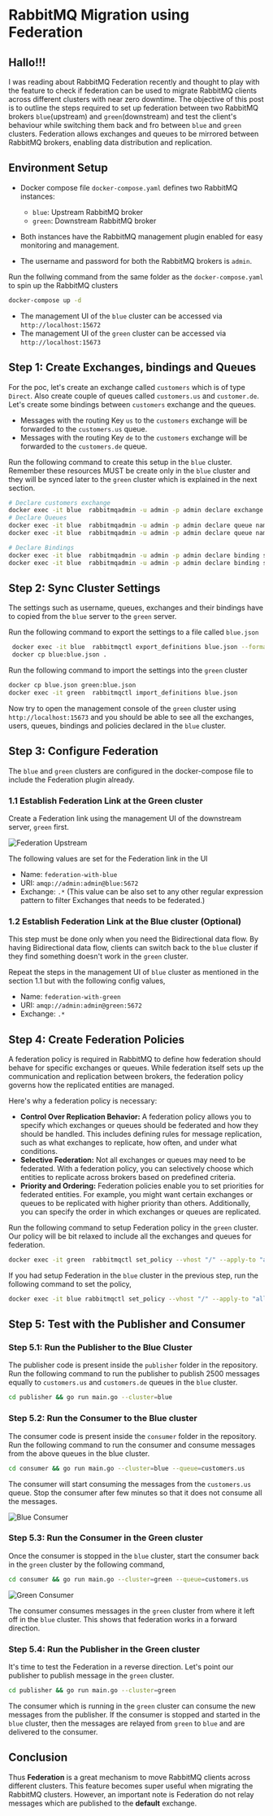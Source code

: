 # RabbitMQ Migration using Federation

## Hallo!!!

I was reading about RabbitMQ Federation recently and thought to play with the feature to check if federation can be used to migrate RabbitMQ clients across different clusters with near zero downtime. The objective of this post is to outline the steps required to set up federation between two RabbitMQ brokers `blue`(upstream) and `green`(downstream) and test the client's behaviour while switching them back and fro between `blue` and `green` clusters. Federation allows exchanges and queues to be mirrored between RabbitMQ brokers, enabling data distribution and replication.

## Environment Setup

- Docker compose file `docker-compose.yaml` defines two RabbitMQ instances:
    - `blue`: Upstream RabbitMQ broker
    - `green`: Downstream RabbitMQ broker

- Both instances have the RabbitMQ management plugin enabled for easy monitoring and management.
- The username and password for both the RabbitMQ brokers is `admin`.

Run the follwing command from the same folder as the `docker-compose.yaml` to spin up the RabbitMQ clusters
```bash
docker-compose up -d
```

- The management UI of the `blue` cluster can be accessed via `http://localhost:15672`
- The management UI of the `green` cluster can be accessed via `http://localhost:15673`

## Step 1: Create Exchanges, bindings and Queues

For the poc, let's create an exchange called `customers` which is of type `Direct`. Also create couple of queues called `customers.us` and `customer.de`.
Let's create some bindings between `customers` exchange and the queues.

- Messages with the routing Key `us` to the `customers` exchange will be forwarded to the `customers.us` queue.
- Messages with the routing Key `de` to the `customers` exchange will be forwarded to the `customers.de` queue.

Run the following command to create this setup in the `blue` cluster. Remember these resources MUST be create only in the `blue` cluster and they will be synced later to the `green` cluster which is explained in the next section.

```bash
# Declare customers exchange
docker exec -it blue  rabbitmqadmin -u admin -p admin declare exchange name=customers type=direct
# Declare Queues
docker exec -it blue  rabbitmqadmin -u admin -p admin declare queue name=customers.us durable=true
docker exec -it blue  rabbitmqadmin -u admin -p admin declare queue name=customers.de durable=true

# Declare Bindings
docker exec -it blue  rabbitmqadmin -u admin -p admin declare binding source=customers destination=customers.us routing_key=us
docker exec -it blue  rabbitmqadmin -u admin -p admin declare binding source=customers destination=customers.de routing_key=de

```
## Step 2: Sync Cluster Settings

The settings such as username, queues, exchanges and their bindings have to copied from the `blue` server to the `green` server.

Run the following command to export the settings to a file called `blue.json`

```bash
 docker exec -it blue  rabbitmqctl export_definitions blue.json --format json
 docker cp blue:blue.json .
```

Run the following command to import the settings into the `green` cluster

```bash
docker cp blue.json green:blue.json
docker exec -it green  rabbitmqctl import_definitions blue.json
```

Now try to open the management console of the `green` cluster using `http://localhost:15673` and you should be able to see all the exchanges, users, queues, bindings and policies declared in the `blue` cluster.

## Step 3: Configure Federation

The `blue` and `green` clusters are configured in the docker-compose file to include the Federation plugin already. 

### 1.1 Establish Federation Link at the Green cluster

Create a Federation link using the management UI of the downstream server, `green` first.

![Federation Upstream](./assets/federation-upstream.png)

The following values are set for the Federation link in the UI

- Name: `federation-with-blue`
- URI: `amqp://admin:admin@blue:5672`
- Exchange: `.*` (This value can be also set to any other regular expression pattern to filter Exchanges that needs to be federated.)

### 1.2 Establish Federation Link at the Blue cluster (Optional)

This step must be done only when you need the Bidirectional data flow. By having Bidirectional data flow, clients can switch back to the `blue` cluster if they find something doesn't work in the `green` cluster.

Repeat the steps in the management UI of `blue` cluster as mentioned in the section 1.1 but with the following config values, 

- Name: `federation-with-green`
- URI: `amqp://admin:admin@green:5672`
- Exchange: `.*`

## Step 4: Create Federation Policies

A federation policy is required in RabbitMQ to define how federation should behave for specific exchanges or queues. While federation itself sets up the communication and replication between brokers, the federation policy governs how the replicated entities are managed.

Here's why a federation policy is necessary:

- **Control Over Replication Behavior:** A federation policy allows you to specify which exchanges or queues should be federated and how they should be handled. This includes defining rules for message replication, such as what exchanges to replicate, how often, and under what conditions.
- **Selective Federation:** Not all exchanges or queues may need to be federated. With a federation policy, you can selectively choose which entities to replicate across brokers based on predefined criteria.
- **Priority and Ordering:** Federation policies enable you to set priorities for federated entities. For example, you might want certain exchanges or queues to be replicated with higher priority than others. Additionally, you can specify the order in which exchanges or queues are replicated. 

Run the following command to setup Federation policy in the `green` cluster. Our policy will be bit relaxed to include all the exchanges and queues for federation.

```bash
docker exec -it green  rabbitmqctl set_policy --vhost "/" --apply-to "all" federation ".*" '{"federation-upstream-set": "all"}'
```

If you had setup Federation in the `blue` cluster in the previous step, run the following command to set the policy, 

```bash
docker exec -it blue rabbitmqctl set_policy --vhost "/" --apply-to "all" federation ".*" '{"federation-upstream-set": "all"}'
```

## Step 5: Test with the Publisher and Consumer

### Step 5.1: Run the Publisher to the Blue Cluster

The publisher code is present inside the `publisher` folder in the repository. Run the following command to run the publisher to publish 2500 messages equally to `customers.us` and `customers.de` queues in the `blue` cluster.

```bash
cd publisher && go run main.go --cluster=blue
```

### Step 5.2: Run the Consumer to the Blue cluster

The consumer code is present inside the `consumer` folder in the repository. Run the following command to run the consumer and consume messages from the above queues in the blue cluster.

```bash
cd consumer && go run main.go --cluster=blue --queue=customers.us
```

The consumer will start consuming the messages from the `customers.us` queue. Stop the consumer after few minutes so that it does not consume all the messages.

![Blue Consumer](./assets/consumer-blue.png)

### Step 5.3: Run the Consumer in the Green cluster

Once the consumer is stopped in the `blue` cluster, start the consumer back in the `green` cluster by the following command,

```bash
cd consumer && go run main.go --cluster=green --queue=customers.us
```

![Green Consumer](./assets/consumer-green.png)

The consumer consumes messages in the `green` cluster from where it left off in the `blue` cluster. This shows that federation works in a forward direction.

### Step 5.4: Run the Publisher in the Green cluster

It's time to test the Federation in a reverse direction. Let's point our publisher to publish message in the `green` cluster.

```bash
cd publisher && go run main.go --cluster=green
```

The consumer which is running in the `green` cluster can consume the new messages from the publisher. If the consumer is stopped and started in the `blue` cluster, then the messages are relayed from `green` to `blue` and are delivered to the consumer.

## Conclusion

Thus **Federation** is a great mechanism to move RabbitMQ clients across different clusters. This feature becomes super useful when migrating the RabbitMQ clusters. However, an important note is Federation do not relay messages which are published to the **default** exchange.

